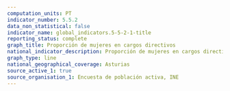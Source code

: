 ```yaml
---
computation_units: PT
indicator_number: 5.5.2
data_non_statistical: false
indicator_name: global_indicators.5-5-2-1-title
reporting_status: complete
graph_title: Proporción de mujeres en cargos directivos
national_indicator_description: Proporción de mujeres en cargos directivos
graph_type: line
national_geographical_coverage: Asturias
source_active_1: true
source_organisation_1: Encuesta de población activa, INE
---
```

